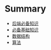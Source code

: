 # Summary

* [后端必备知识](README.md)
* [必备基础知识](./basic/README.md)
* [数据结构](./data/README.md)
* [算法](./algorithm/README.md)

